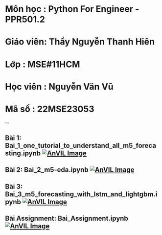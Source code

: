 # Môn học  : Python For Engineer - PPR501.2
# Giáo viên: Thầy Nguyễn Thanh Hiên
# Lớp      : MSE#11HCM
# Học viên : Nguyễn Văn Vũ
# Mã số    : 22MSE23053
--


## Bài 1: Bai_1_one_tutorial_to_understand_all_m5_forecasting.ipynb  [![AnVIL Image](https://colab.research.google.com/assets/colab-badge.svg)](https://colab.research.google.com/github/nguyenvudev20/mse22.python4engineer/blob/main/Bai_1_one_tutorial_to_understand_all_m5_forecasting.ipynb)
## Bài 2: Bai_2_m5-eda.ipynb  [![AnVIL Image](https://colab.research.google.com/assets/colab-badge.svg)](https://colab.research.google.com/github/nguyenvudev20/mse22.python4engineer/blob/main/Bai_2_m5-eda.ipynb)
## Bài 3: Bai_3_m5_forecasting_with_lstm_and_lightgbm.ipynb  [![AnVIL Image](https://colab.research.google.com/assets/colab-badge.svg)](https://colab.research.google.com/github/nguyenvudev20/mse22.python4engineer/blob/main/Bai_3_m5_forecasting_with_lstm_and_lightgbm.ipynb)
## Bài Assignment: Bai_Assignment.ipynb  [![AnVIL Image](https://colab.research.google.com/assets/colab-badge.svg)](https://colab.research.google.com/github/nguyenvudev20/mse22.python4engineer/blob/main/Bai_Assignment.ipynb)
